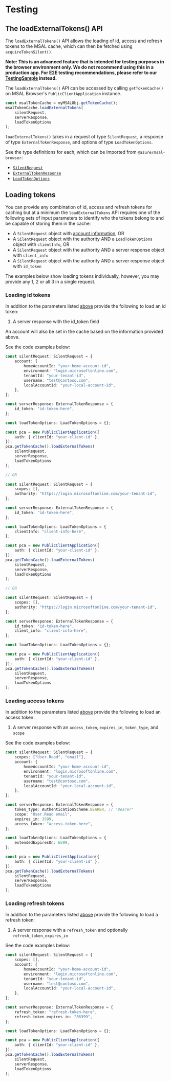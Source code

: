# Testing

## The loadExternalTokens() API

The `loadExternalTokens()` API allows the loading of id, access and refresh tokens to the MSAL cache, which can then be fetched using `acquireTokenSilent()`.

**Note: This is an advanced feature that is intended for testing purposes in the browser environment only. We do not recommend using this in a production app. For E2E testing recommendations, please refer to our [TestingSample](../../../samples/msal-browser-samples/TestingSample) instead.**

The `loadExternalTokens()` API can be accessed by calling `getTokenCache()` on MSAL Browser's `PublicClientApplication` instance.

```js
const msalTokenCache = myMSALObj.getTokenCache();
msalTokenCache.loadExternalTokens(
    silentRequest,
    serverResponse,
    loadTokenOptions
);
```

`loadExternalTokens()` takes in a request of type `SilentRequest`, a response of type `ExternalTokenResponse`, and options of type `LoadTokenOptions`.

See the type definitions for each, which can be imported from `@azure/msal-browser`:

-   [`SilentRequest`](https://azuread.github.io/microsoft-authentication-library-for-js/ref/types/_azure_msal_browser.SilentRequest.html)
-   [`ExternalTokenResponse`](https://azuread.github.io/microsoft-authentication-library-for-js/ref/types/_azure_msal_browser.ExternalTokenResponse.html)
-   [`LoadTokenOptions`](https://azuread.github.io/microsoft-authentication-library-for-js/ref/types/_azure_msal_browser.LoadTokenOptions.html)

## Loading tokens

You can provide any combination of id, access and refresh tokens for caching but at a minimum the `loadExternalTokens` API requires one of the following sets of input parameters to identify who the tokens belong to and be capable of storing them in the cache:

-   A `SilentRequest` object with [account information](https://azuread.github.io/microsoft-authentication-library-for-js/ref/types/_azure_msal_browser.AccountInfo.html), OR
-   A `SilentRequest` object with the authority AND a `LoadTokenOptions` object with `clientInfo`, OR
-   A `SilentRequest` object with the authority AND a server response object with `client_info`
-   A `SilentRequest` object with the authority AND a server response object with `id_token`

The examples below show loading tokens individually, however, you may provide any 1, 2 or all 3 in a single request.

### Loading id tokens

In addition to the parameters listed [above](#loading-tokens) provide the following to load an id token:

1. A server response with the id_token field

An account will also be set in the cache based on the information provided above.

See the code examples below:

```ts
const silentRequest: SilentRequest = {
    account: {
        homeAccountId: "your-home-account-id",
        environment: "login.microsoftonline.com",
        tenantId: "your-tenant-id",
        username: "test@contoso.com",
        localAccountId: "your-local-account-id",
    },
};

const serverResponse: ExternalTokenResponse = {
    id_token: "id-token-here",
};

const loadTokenOptions: LoadTokenOptions = {};

const pca = new PublicClientApplication({
    auth: { clientId: "your-client-id" },
});
pca.getTokenCache().loadExternalTokens(
    silentRequest,
    serverResponse,
    loadTokenOptions
);

// OR

const silentRequest: SilentRequest = {
    scopes: [],
    authority: "https://login.microsoftonline.com/your-tenant-id",
};

const serverResponse: ExternalTokenResponse = {
    id_token: "id-token-here",
};

const loadTokenOptions: LoadTokenOptions = {
    clientInfo: "client-info-here",
};

const pca = new PublicClientApplication({
    auth: { clientId: "your-client-id" },
});
pca.getTokenCache().loadExternalTokens(
    silentRequest,
    serverResponse,
    loadTokenOptions
);

// OR

const silentRequest: SilentRequest = {
    scopes: [],
    authority: "https://login.microsoftonline.com/your-tenant-id",
};

const serverResponse: ExternalTokenResponse = {
    id_token: "id-token-here",
    client_info: "client-info-here",
};

const loadTokenOptions: LoadTokenOptions = {};

const pca = new PublicClientApplication({
    auth: { clientId: "your-client-id" },
});
pca.getTokenCache().loadExternalTokens(
    silentRequest,
    serverResponse,
    loadTokenOptions
);
```

### Loading access tokens

In addition to the parameters listed [above](#loading-tokens) provide the following to load an access token:

1. A server response with an `access_token`, `expires_in`, `token_type`, and `scope`

See the code examples below:

```ts
const silentRequest: SilentRequest = {
    scopes: ["User.Read", "email"],
    account: {
        homeAccountId: "your-home-account-id",
        environment: "login.microsoftonline.com",
        tenantId: "your-tenant-id",
        username: "test@contoso.com",
        localAccountId: "your-local-account-id",
    },
};

const serverResponse: ExternalTokenResponse = {
    token_type: AuthenticationScheme.BEARER, // "Bearer"
    scope: "User.Read email",
    expires_in: 3599,
    access_token: "access-token-here",
};

const loadTokenOptions: LoadTokenOptions = {
    extendedExpiresOn: 6599,
};

const pca = new PublicClientApplication({
    auth: { clientId: "your-client-id" },
});
pca.getTokenCache().loadExternalTokens(
    silentRequest,
    serverResponse,
    loadTokenOptions
);
```

### Loading refresh tokens

In addition to the parameters listed [above](#loading-tokens) provide the following to load a refresh token:

1. A server response with a `refresh_token` and optionally `refresh_token_expires_in`

See the code examples below:

```ts
const silentRequest: SilentRequest = {
    scopes: [],
    account: {
        homeAccountId: "your-home-account-id",
        environment: "login.microsoftonline.com",
        tenantId: "your-tenant-id",
        username: "test@contoso.com",
        localAccountId: "your-local-account-id",
    },
};

const serverResponse: ExternalTokenResponse = {
    refresh_token: "refresh-token-here",
    refresh_token_expires_in: "86399",
};

const loadTokenOptions: LoadTokenOptions = {};

const pca = new PublicClientApplication({
    auth: { clientId: "your-client-id" },
});
pca.getTokenCache().loadExternalTokens(
    silentRequest,
    serverResponse,
    loadTokenOptions
);
```

